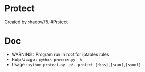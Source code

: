 # Protect

Created by shadow75. #Protect

# Doc

- WARNING : Program run in root for iptables rules
- Help Usage : `python protect.py -h`
- Usage : `python protect.py -p/--protect [ddos],[scan],[spoof]`
